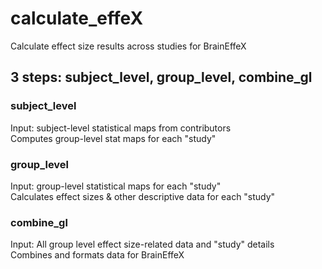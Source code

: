 # calculate_effeX
Calculate effect size results across studies for BrainEffeX

## 3 steps: subject_level, group_level, combine_gl

### subject_level
Input: subject-level statistical maps from contributors
<br>Computes group-level stat maps for each "study"

### group_level
Input: group-level statistical maps for each "study"
<br>Calculates effect sizes & other descriptive data for each "study"


### combine_gl
Input: All group level effect size-related data  and "study" details
<br>Combines and formats data for BrainEffeX

